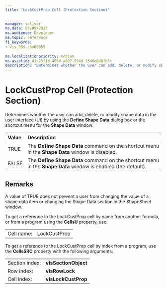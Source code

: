 ```yaml
---
title: "LockCustProp Cell (Protection Section)"
 
 
manager: soliver
ms.date: 03/09/2015
ms.audience: Developer
ms.topic: reference
f1_keywords:
- Vis_DSS.chm60055
 
ms.localizationpriority: medium
ms.assetid: d1c23f1d-485d-a897-594d-15d6e8d0fb3c
description: "Determines whether the user can add, delete, or modify shape data in the user interface (UI) by using the Define Shape Data dialog box or the shortcut menu for the Shape Data window."
---
```


# LockCustProp Cell (Protection Section)

Determines whether the user can add, delete, or modify shape data in the user interface (UI) by using the **Define Shape Data** dialog box or the shortcut menu for the **Shape Data** window. 
  
|**Value**|**Description**|
|:-----|:-----|
|TRUE  <br/> |The **Define Shape Data** command on the shortcut menu in the **Shape Data** window is disabled.  <br/> |
|FALSE  <br/> |The **Define Shape Data** command on the shortcut menu in the **Shape Data** window is enabled (the default).  <br/> |
   
## Remarks

A value of TRUE does not prevent a user from changing the value of a shape data item or changing the Shape Data section in the ShapeSheet window. 
  
To get a reference to the LockCustProp cell by name from another formula, or from a program using the **CellsU** property, use: 
  
|||
|:-----|:-----|
|Cell name:  <br/> |LockCustProp  <br/> |
   
To get a reference to the LockCustProp cell by index from a program, use the **CellsSRC** property with the following arguments: 
  
|||
|:-----|:-----|
|Section index:  <br/> |**visSectionObject** <br/> |
|Row index:  <br/> |**visRowLock** <br/> |
|Cell index:  <br/> |**visLockCustProp** <br/> |
   

